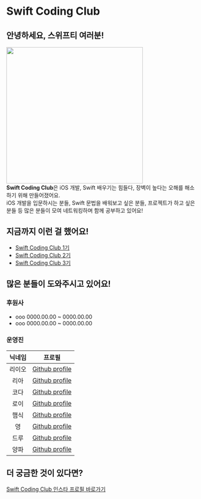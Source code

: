 # Swift Coding Club
## 안녕하세요, 스위프티 여러분!
<img width="357" src="https://user-images.githubusercontent.com/16731356/205471879-92636e25-7e68-463f-9835-8fd8b15c0f18.png"><br>
**Swift Coding Club**은 iOS 개발, Swift 배우기는 힘들다, 장벽이 높다는 오해를 해소하기 위해 만들어졌어요.<br>
iOS 개발을 입문하시는 분들, Swift 문법을 배워보고 싶은 분들, 프로젝트가 하고 싶은 분들 등 많은 분들이 모여 네트워킹하며 함께 공부하고 있어요!

## 지금까지 이런 걸 했어요!
* [Swift Coding Club 1기]()
* [Swift Coding Club 2기]()
* [Swift Coding Club 3기]()

## 많은 분들이 도와주시고 있어요!
### 후원사
* ooo 0000.00.00 ~ 0000.00.00
* ooo 0000.00.00 ~ 0000.00.00

### 운영진
|닉네임|프로필|
|:---:|:---:|
|리이오|[Github profile](https://github.com/M1zz)|
|리아|[Github profile](https://github.com/Lia316)|
|코다|[Github profile]()|
|로이|[Github profile](https://github.com/Roy-wonji)|
|햄식|[Github profile](https://github.com/SukHyeon)|
|영|[Github profile]()|
|드루|[Github profile](https://github.com/drew105)|
|양파|[Github profile](https://github.com/yangpa043)|
## 더 궁금한 것이 있다면?
[Swift Coding Club 인스타 프로필 바로가기](https://www.instagram.com/swift_coding_club_kr/)

<!--# SwiftCodingClub

|닉네임|이메일|GitId|
|------|---|---|
|리이오|leeo@kakao.com|M1zz|
|리아|lecilia316@gmail.com|Lia316|-->